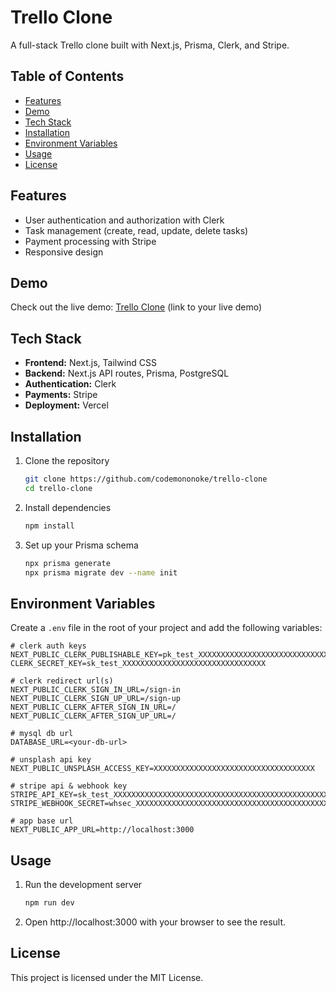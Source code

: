 # Trello Clone

A full-stack Trello clone built with Next.js, Prisma, Clerk, and Stripe.

## Table of Contents

- [Features](#features)
- [Demo](#demo)
- [Tech Stack](#tech-stack)
- [Installation](#installation)
- [Environment Variables](#environment-variables)
- [Usage](#usage)
- [License](#license)

## Features

- User authentication and authorization with Clerk
- Task management (create, read, update, delete tasks)
- Payment processing with Stripe
- Responsive design

## Demo

Check out the live demo: [Trello Clone](https://trello-clone-six-red.vercel.app) (link to your live demo)

## Tech Stack

- **Frontend:** Next.js, Tailwind CSS
- **Backend:** Next.js API routes, Prisma, PostgreSQL
- **Authentication:** Clerk
- **Payments:** Stripe
- **Deployment:** Vercel

## Installation

1. Clone the repository
    ```bash
    git clone https://github.com/codemononoke/trello-clone
    cd trello-clone
    ```

2. Install dependencies
    ```bash
    npm install
    ```

3. Set up your Prisma schema
    ```bash
    npx prisma generate
    npx prisma migrate dev --name init
    ```
    
## Environment Variables

Create a `.env` file in the root of your project and add the following variables:

```env
# clerk auth keys
NEXT_PUBLIC_CLERK_PUBLISHABLE_KEY=pk_test_XXXXXXXXXXXXXXXXXXXXXXXXXXXXXXXXXXXXXXX
CLERK_SECRET_KEY=sk_test_XXXXXXXXXXXXXXXXXXXXXXXXXXXXXXXX

# clerk redirect url(s)
NEXT_PUBLIC_CLERK_SIGN_IN_URL=/sign-in
NEXT_PUBLIC_CLERK_SIGN_UP_URL=/sign-up
NEXT_PUBLIC_CLERK_AFTER_SIGN_IN_URL=/
NEXT_PUBLIC_CLERK_AFTER_SIGN_UP_URL=/

# mysql db url
DATABASE_URL=<your-db-url>

# unsplash api key
NEXT_PUBLIC_UNSPLASH_ACCESS_KEY=XXXXXXXXXXXXXXXXXXXXXXXXXXXXXXXXXXXX

# stripe api & webhook key
STRIPE_API_KEY=sk_test_XXXXXXXXXXXXXXXXXXXXXXXXXXXXXXXXXXXXXXXXXXXXXXXXXX
STRIPE_WEBHOOK_SECRET=whsec_XXXXXXXXXXXXXXXXXXXXXXXXXXXXXXXXXXXXXXXXXXX

# app base url
NEXT_PUBLIC_APP_URL=http://localhost:3000
```

## Usage

1. Run the development server
    ```bash
    npm run dev
    ```

2. Open http://localhost:3000 with your browser to see the result.

## License

This project is licensed under the MIT License.

